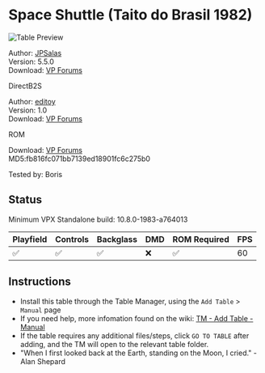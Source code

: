 # Space Shuttle (Taito do Brasil 1982)

![Table Preview](../../images/vpx-spaceshuttletaito.png)

Author: [JPSalas](https://www.vpforums.org/index.php?showuser=277)  
Version: 5.5.0  
Download: [VP Forums](https://www.vpforums.org/index.php?app=downloads&showfile=13644)

DirectB2S

Author: [editoy](https://www.vpforums.org/index.php?showuser=80626)  
Version: 1.0  
Download: [VP Forums](https://www.vpforums.org/index.php?app=downloads&showfile=13653)

ROM

Download: [VP Forums](https://www.vpforums.org/index.php?app=downloads&showfile=585)  
MD5:fb816fc071bb7139ed18901fc6c275b0

Tested by: Boris

## Status 

Minimum VPX Standalone build: 10.8.0-1983-a764013

| Playfield | Controls | Backglass | DMD | ROM Required | FPS | 
|-----------|----------|-----------|-----|--------------|-----|
| :white_check_mark: | :white_check_mark: | :white_check_mark: | :x: | :white_check_mark: | 60 |

## Instructions

- Install this table through the Table Manager, using the `Add Table` > `Manual` page
- If you need help, more infomation found on the wiki: [TM - Add Table - Manual](https://github.com/LegendsUnchained/vpx-standalone-alp4k/wiki/%5B04%5D-%F0%9F%A7%A1-TM-%E2%80%90-Other-Features#add-table---manual)
- If the table requires any additional files/steps, click `GO TO TABLE` after adding, and the TM will open to the relevant table folder.
- "When I first looked back at the Earth, standing on the Moon, I cried." -Alan Shepard


